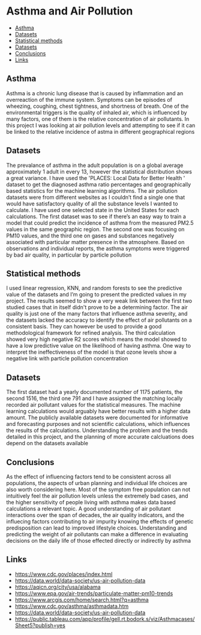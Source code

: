 # Asthma and Air Pollution

* [Asthma](#asthma)
* [Datasets](#datasets)
* [Statistical methods](#statistical-methods)
* [Datasets](#datasets)
* [Conclusions](#conclusions)
* [Links](#links)



## Asthma
Asthma is a chronic lung disease that is caused by inflammation and an overreaction of the immune system. Symptoms can be episodes of wheezing, coughing, chest tightness, and shortness of breath. One of the environmental triggers is the quality of inhaled air, which is influenced by many factors, one of them is the relative concentration of air pollutants. In this project I was looking at air pollution levels and attempting to see if it can be linked to the relative incidence of astma in different geographical regions


## Datasets
The prevalance of asthma in the adult population is on a global average approximately 1 adult in every 13, however the statistical distribution shows a great variance. I have used the 'PLACES: Local Data for Better Health ' dataset to get the diagnosed asthma ratio percentages and geographically based statistics for the machine learning algorithms. The air pollution datasets were from different websites as I couldn’t find a single one that would have satisfactory quality of all the substance levels I wanted to calculate. I have used one selected state in the United States for each calculations. The first dataset was to see if there’s an easy way to train a model that could predict the incidence of asthma from the measured PM2.5 values in the same geographic region. The second one was focusing on PM10 values, and the third one on gases and substances negatively associated with particular matter presence in the atmosphere. Based on observations and individual reports, the asthma symptoms were triggered by bad air quality, in particular by particle pollution 


## Statistical methods
I used linear regression, KNN, and random forests to see the predictive value of the datasets and I’m going to present the predicted values in my project. The results seemed to show a very weak link between the first two studied cases that in itself didn't prove to be a determining factor. The air quality is just one of the many factors that influence asthma severity, and the datasets lacked the accuracy to identify the effect of air pollutants on a consistent basis. They can however be used to provide a good methodological framework for refined analysis. The third calculation showed very high negative R2 scores which means the model showed to have a low predictive value on the likelihood of having asthma. One way to interpret the ineffectiveness of the model is that ozone levels show a negative link with particle pollution concentration


## Datasets
The first dataset had a yearly documented number of 1175 patients, the second 1516, the third one 791 and I have assigned the matching locally recorded air pollutant values for the statistical measures. The machine learning calculations would arguably have better results with a higher data amount. The publicly available datasets were documented for informative and forecasting purposes and not scientific calculations, which influences the results of the calculations. Understanding the problem and the trends detailed in this project, and the planning of more accurate calcluations does depend on the datasets available

## Conclusions
As the effect of influencing factors tend to be consistent across all populations, the aspects of urban planning and individual life choices are also worth considering here. Most of the symptom free population can not intuitively feel the air pollution levels unless the extremely bad cases, and the higher sensitivity of people living with asthma makes data based calculations a relevant topic. A good understanding of air pollutant interactions over the span of decades, the air quality indicators, and the influecing factors contributing to air impurity knowing the effects of genetic predisposition can lead to improved lifestyle choices. Understanding and predicting the weight of air pollutants can make a difference in evaluating decisions on the daily life of those effected directly or indirectly by asthma 

## Links
* https://www.cdc.gov/places/index.html
* https://data.world/data-society/us-air-pollution-data
* https://aqicn.org/city/usa/alabama
* https://www.epa.gov/air-trends/particulate-matter-pm10-trends
* https://www.arcgis.com/home/search.html?q=asthma
* https://www.cdc.gov/asthma/asthmadata.htm
* https://data.world/data-society/us-air-pollution-data
* https://public.tableau.com/app/profile/gell.rt.bodork.s/viz/Asthmacases/Sheet5?publish=yes
